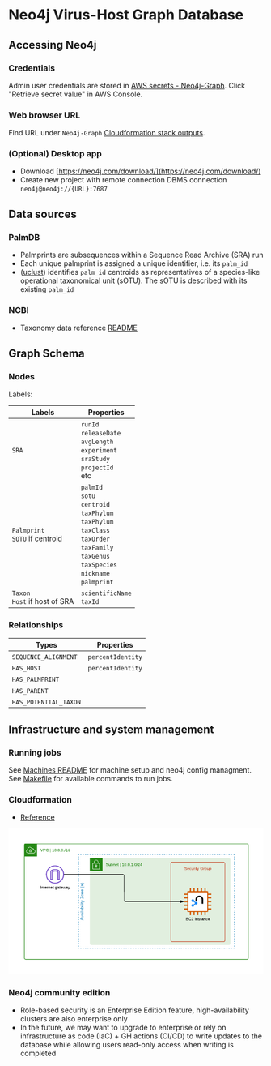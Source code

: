 # Neo4j Virus-Host Graph Database

## Accessing Neo4j

### Credentials

Admin user credentials are stored in [AWS secrets - Neo4j-Graph](https://us-east-1.console.aws.amazon.com/secretsmanager/secret?name=Neo4j-Graph&region=us-east-1). Click "Retrieve secret value" in AWS Console.

### Web browser URL

Find URL under `Neo4j-Graph` [Cloudformation stack outputs](https://us-east-1.console.aws.amazon.com/cloudformation/home?region=us-east-1#/stacks/).

### (Optional) Desktop app

- Download [https://neo4j.com/download/](https://neo4j.com/download/)
- Create new project with remote connection DBMS connection `neo4j@neo4j://{URL}:7687`

## Data sources

### PalmDB

- Palmprints are subsequences within a Sequence Read Archive (SRA) run
- Each unique palmprint is assigned a unique identifier, i.e. its `palm_id`
- ([uclust](https://drive5.com/usearch/manual/uclust_algo.html)) identifies `palm_id` centroids as representatives of a species-like operational taxonomical unit (sOTU). The sOTU is described with its existing `palm_id`

### NCBI

- Taxonomy data reference [README](https://ftp.ncbi.nlm.nih.gov/pub/taxonomy/new_taxdump/taxdump_readme.txt)

## Graph Schema

### Nodes

Labels:

| Labels                                | Properties                                                                                                                                                                                 |
| ------------------------------------- | ------------------------------------------------------------------------------------------------------------------------------------------------------------------------------------------ |
| `SRA`                                 | `runId` <br /> `releaseDate` <br /> `avgLength` <br /> `experiment` <br /> `sraStudy` <br /> `projectId` <br /> etc                                                                        |
| `Palmprint` <br /> `SOTU` if centroid | `palmId`<br />`sotu`<br />`centroid`<br />`taxPhylum`<br />`taxPhylum`<br />`taxClass`<br />`taxOrder`<br />`taxFamily`<br />`taxGenus`<br />`taxSpecies`<br />`nickname`<br />`palmprint` |
| `Taxon` <br /> `Host` if host of SRA  | `scientificName` <br /> `taxId`                                                                                                                                                            |

### Relationships

| Types                 | Properties |
| --------------------- | ---------- |
| `SEQUENCE_ALIGNMENT`  | `percentIdentity` |
| `HAS_HOST`            | `percentIdentity` |
| `HAS_PALMPRINT`       |            |
| `HAS_PARENT`          |            |
| `HAS_POTENTIAL_TAXON` |            |

## Infrastructure and system management

### Running jobs

See [Machines README](./machines/README) for machine setup and neo4j config managment.
See [Makefile](./Makefile) for available commands to run jobs.

### Cloudformation

- [Reference](https://github.com/neo4j-partners/amazon-cloud-formation-neo4j)

![architecture diagram](./machines/cloudformation/aws-community.png)

### Neo4j community edition

- Role-based security is an Enterprise Edition feature, high-availability clusters are also enterprise only
- In the future, we may want to upgrade to enterprise or rely on infrastructure as code (IaC) + GH actions (CI/CD) to write updates to the database while allowing users read-only access when writing is completed
